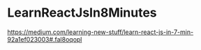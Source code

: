 # LearnReactJsIn8Minutes
https://medium.com/learning-new-stuff/learn-react-js-in-7-min-92a1ef023003#.fal8oqopl
